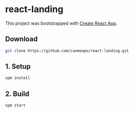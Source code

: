 # react-landing
This project was bootstrapped with [Create React App](https://github.com/facebookincubator/create-react-app).

## Download 
```bash
git clone https://github.com/canmeepo/react-landing.git
```
## 1. Setup
```bash
npm install
```
## 2. Build
```bash
npm start
```

